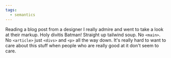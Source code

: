 ```yaml
---
tags:
  - semantics
---
```


Reading a blog post from a designer I really admire and went to take a look at their markup. Holy divitis Batman! Straight up tailwind soup. No `<main>`. No `<article>` just `<divs>` and `<p>` all the way down. It's really hard to want to care about this stuff when people who are really good at it don't seem to care.

<a class="u-bridgy-fed" href="https://fed.brid.gy/" hidden="from-humans"></a>
<a class="u-bridgy" href="https://brid.gy/publish/bluesky" hidden="from-humans"></a>
<data class="p-bridgy-omit-link" value="maybe" />